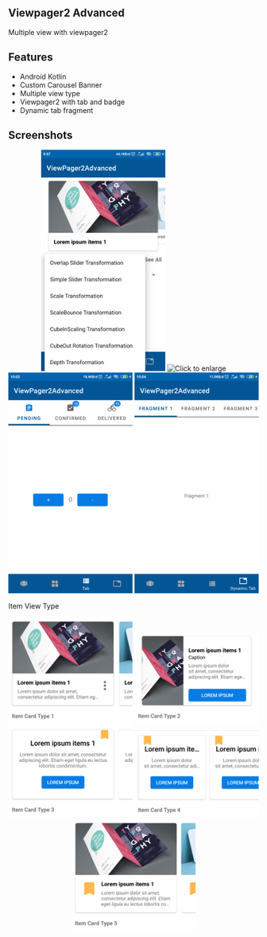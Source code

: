 ## Viewpager2 Advanced

Multiple view with viewpager2

## Features
- Android Kotlin
- Custom Carousel Banner
- Multiple view type
- Viewpager2 with tab and badge
- Dynamic tab fragment

## Screenshots
<p align="center">
    <img src="screenshot/1-Vp2-CarouselBanner.png" width="250" title="Click to enlarge">
    <img src="screenshot/2-change-view-to-grid.png" width="250" title="Click to enlarge">
    <img src="screenshot/3-Vp2-TabAndBadge.png" width="250" title="Click to enlarge">
    <img src="screenshot/4-Vp2-DynamicTabAndFragment.png" width="250" title="Click to enlarge">
</p>

Item View Type
<p align="center">
    <img src="screenshot/2-Vp2-CardTypography-1.png" width="250" title="Click to enlarge">
    <img src="screenshot/2-Vp2-CardTypography-2.png" width="250" title="Click to enlarge">
    <img src="screenshot/2-Vp2-CardTypography-3.png" width="250" title="Click to enlarge">
    <img src="screenshot/2-Vp2-CardTypography-4.png" width="250" title="Click to enlarge">
    <img src="screenshot/2-Vp2-CardTypography-5.png" width="250" title="Click to enlarge">
</p>

